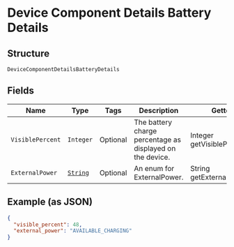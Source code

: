 
# Device Component Details Battery Details

## Structure

`DeviceComponentDetailsBatteryDetails`

## Fields

| Name | Type | Tags | Description | Getter |
|  --- | --- | --- | --- | --- |
| `VisiblePercent` | `Integer` | Optional | The battery charge percentage as displayed on the device. | Integer getVisiblePercent() |
| `ExternalPower` | [`String`](../../doc/models/device-component-details-external-power.md) | Optional | An enum for ExternalPower. | String getExternalPower() |

## Example (as JSON)

```json
{
  "visible_percent": 48,
  "external_power": "AVAILABLE_CHARGING"
}
```

